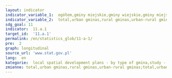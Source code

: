 ```yaml
---
layout: indicator
indicator_variable_1:  ogółem,gminy miejskie,gminy wiejskie,gminy miejsko-wiejskie,ogółem_,gminy miejskie_,gminy wiejskie_,gminy miejsko-wiejskie_
indicator_variable_2:  total,urban gminas,rural gminas,urban-rural gminas,total_,urban gminas_,rural gminas_,urban-rural gminas
sdg_goal: 11
indicator:  11.a.1
target_id:  '11.a.1'
permalink: /en/statistics_glob/11-a-1/
pre:  2
graph: longitudinal
source_url: 'www.stat.gov.pl'
lang:  en
kategorie:  local spatial development plans - by type of gmina,study - by type of gmina
zmienne: total,urban gminas,rural gminas,urban-rural gminas;total,urban gminas,rural gminas,urban-rural gminas
---
```

